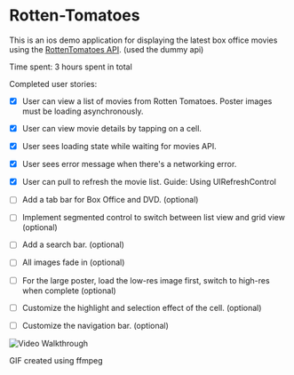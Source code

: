 # Rotten-Tomatoes 


This is an ios demo application for displaying the latest box office movies using the [RottenTomatoes API](http://www.rottentomatoes.com/). (used the dummy api)

Time spent: 3 hours spent in total

Completed user stories:

 * [x] User can view a list of movies from Rotten Tomatoes. Poster images must be loading asynchronously.
 * [x] User can view movie details by tapping on a cell.
 * [x] User sees loading state while waiting for movies API. 
 * [x] User sees error message when there's a networking error. 
 * [x] User can pull to refresh the movie list. Guide: Using UIRefreshControl 
 * [ ] Add a tab bar for Box Office and DVD. (optional)
 * [ ] Implement segmented control to switch between list view and grid view (optional)
 * [ ] Add a search bar. (optional)
 * [ ] All images fade in (optional)
 * [ ] For the large poster, load the low-res image first, switch to high-res when complete (optional)
 * [ ] Customize the highlight and selection effect of the cell. (optional)
 * [ ] Customize the navigation bar. (optional)
 



![Video Walkthrough](anim_rotten_tomatoes.gif)

GIF created using ffmpeg


